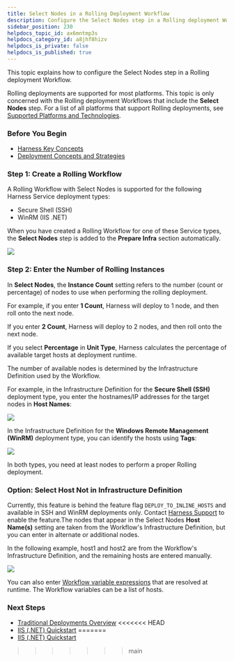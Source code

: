 ```yaml
---
title: Select Nodes in a Rolling Deployment Workflow
description: Configure the Select Nodes step in a Rolling deployment Workflow.
sidebar_position: 230
helpdocs_topic_id: ax6mntmp3s
helpdocs_category_id: a8jhf8hizv
helpdocs_is_private: false
helpdocs_is_published: true
---
```


This topic explains how to configure the Select Nodes step in a Rolling deployment Workflow.

Rolling deployments are supported for most platforms. This topic is only concerned with the Rolling deployment Workflows that include the **Select Nodes** step. For a list of all platforms that support Rolling deployments, see [Supported Platforms and Technologies](../../../starthere-firstgen/supported-platforms.md).


### Before You Begin

* [Harness Key Concepts](../../../starthere-firstgen/harness-key-concepts.md)
* [Deployment Concepts and Strategies](../../concepts-cd/deployment-types/deployment-concepts-and-strategies.md)

### Step 1: Create a Rolling Workflow

A Rolling Workflow with Select Nodes is supported for the following Harness Service deployment types:

* Secure Shell (SSH)
* WinRM (IIS .NET)

When you have created a Rolling Workflow for one of these Service types, the **Select Nodes** step is added to the **Prepare Infra** section automatically.

![](./static/select-nodes-in-a-rolling-deployment-workflow-51.png)

### Step 2: Enter the Number of Rolling Instances

In **Select Nodes**, the **Instance Count** setting refers to the number (count or percentage) of nodes to use when performing the rolling deployment.

For example, if you enter **1 Count**, Harness will deploy to 1 node, and then roll onto the next node.

If you enter **2 Count**, Harness will deploy to 2 nodes, and then roll onto the next node.

If you select **Percentage** in **Unit Type**, Harness calculates the percentage of available target hosts at deployment runtime.

The number of available nodes is determined by the Infrastructure Definition used by the Workflow.

For example, in the Infrastructure Definition for the **Secure Shell (SSH)** deployment type, you enter the hostnames/IP addresses for the target nodes in **Host Names**:

![](./static/select-nodes-in-a-rolling-deployment-workflow-52.png)

In the Infrastructure Definition for the **Windows Remote Management (WinRM)** deployment type, you can identify the hosts using **Tags**:

![](./static/select-nodes-in-a-rolling-deployment-workflow-53.png)

In both types, you need at least nodes to perform a proper Rolling deployment.

### Option: Select Host Not in Infrastructure Definition

Currently, this feature is behind the feature flag `DEPLOY_TO_INLINE_HOSTS` and available in SSH and WinRM deployments only. Contact [Harness Support](mailto:support@harness.io) to enable the feature.The nodes that appear in the Select Nodes **Host Name(s)** setting are taken from the Workflow's Infrastructure Definition, but you can enter in alternate or additional nodes. 

In the following example, host1 and host2 are from the Workflow's Infrastructure Definition, and the remaining hosts are entered manually.

![](./static/select-nodes-in-a-rolling-deployment-workflow-54.png)

You can also enter [Workflow variable expressions](add-workflow-variables-new-template.md) that are resolved at runtime. The Workflow variables can be a list of hosts.

### Next Steps

* [Traditional Deployments Overview](../../traditional-deployments/traditional-deployments-overview.md)
<<<<<<< HEAD
* [IIS (.NET) Quickstart](https://docs.harness.io/article/2oo63r9rwb-iis-net-quickstart)
=======
* [IIS (.NET) Quickstart](../../../first-gen-quickstarts/iis-net-quickstart.md)
>>>>>>> main

